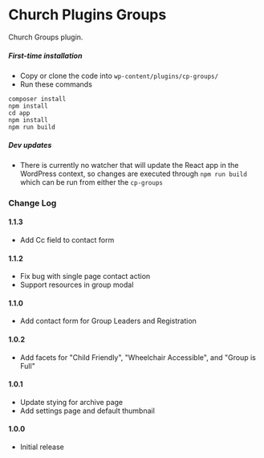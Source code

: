 # Church Plugins Groups
Church Groups plugin.

##### First-time installation  #####

- Copy or clone the code into `wp-content/plugins/cp-groups/`
- Run these commands
```
composer install
npm install
cd app
npm install
npm run build
```

##### Dev updates  #####

- There is currently no watcher that will update the React app in the WordPress context, so changes are executed through `npm run build` which can be run from either the `cp-groups`

### Change Log

#### 1.1.3
* Add Cc field to contact form

#### 1.1.2
* Fix bug with single page contact action
* Support resources in group modal

#### 1.1.0
* Add contact form for Group Leaders and Registration

#### 1.0.2
* Add facets for "Child Friendly", "Wheelchair Accessible", and "Group is Full"

#### 1.0.1
* Update stying for archive page
* Add settings page and default thumbnail

#### 1.0.0
* Initial release
